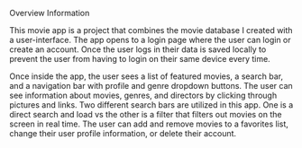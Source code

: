 Overview Information

This movie app is a project that combines the movie database I created with a user-interface. The app opens to a login page where the user can login or create an account. Once the user logs in their data is saved locally to prevent the user from having to login on their same device every time. 

Once inside the app, the user sees a list of featured movies, a search bar, and a navigation bar with profile and genre dropdown buttons. The user can see information about movies, genres, and directors by clicking through pictures and links. Two different search bars are utilized in this app. One is a direct search and load vs the other is a filter that filters out movies on the screen in real time. The user can add and remove movies to a favorites list, change their user profile information, or delete their account.
